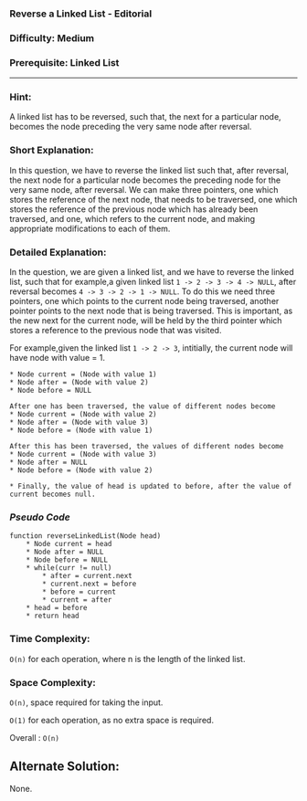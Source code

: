 ### **Reverse a Linked List - Editorial**
### **Difficulty: Medium**
### **Prerequisite: Linked List**
---
### **Hint**:
A linked list has to be reversed, such that, the next for a particular node, becomes the node preceding the very same node after reversal.

### **Short Explanation**:
In this question, we have to reverse the linked list such that, after reversal, the next node for a particular node becomes the preceding node for the very same node, after reversal. We can make three pointers, one which stores the reference of the next node, that needs to be traversed, one which stores the reference of the previous node which has already been traversed, and one, which refers to the current node, and making appropriate modifications to each of them.  

### **Detailed Explanation**:
In the question, we are given a linked list, and we have to reverse the linked list, such that for example,a given linked list `1 -> 2 -> 3 -> 4 -> NULL`, after reversal becomes `4 -> 3 -> 2 -> 1 -> NULL`.
To do this we need three pointers, one which points to the current node being traversed, another pointer points to the next node that is being traversed. This is important, as the new next for the current node, will be held by the third pointer which stores a reference to the previous node that was visited.

For example,given the linked list `1 -> 2 -> 3`, intitially, the current node will have node with value = 1.

	* Node current = (Node with value 1)
	* Node after = (Node with value 2) 
	* Node before = NULL

	After one has been traversed, the value of different nodes become
	* Node current = (Node with value 2) 
	* Node after = (Node with value 3)
	* Node before = (Node with value 1)

	After this has been traversed, the values of different nodes become
	* Node current = (Node with value 3)
	* Node after = NULL
	* Node before = (Node with value 2)

	* Finally, the value of head is updated to before, after the value of current becomes null.

### *Pseudo Code*
	function reverseLinkedList(Node head)
		* Node current = head
		* Node after = NULL
		* Node before = NULL
		* while(curr != null)
			* after = current.next
			* current.next = before
			* before = current
			* current = after
		* head = before
		* return head

### Time Complexity:

`O(n)` for each operation, where n is the length of the linked list.

### Space Complexity:

`O(n)`, space required for taking the input.

`O(1)` for each operation, as no extra space is required.

Overall : `O(n)`

## Alternate Solution:
None.
